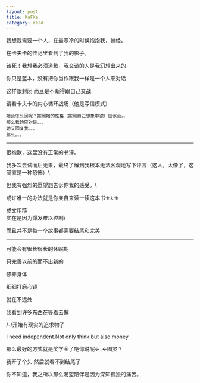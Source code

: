 ```yaml
---
layout: post
title: KaFKa
category: read
---
```

我想我需要一个人，在最寒冷的时候抱抱我，曾经。

在卡夫卡的传记里看到了我的影子。

该死！我想我必须道歉，我交谈的人是我幻想出来的

你只是蓝本，没有把你当作跟我一样是一个人来对话

这样很封闭 而且是不断得跟自己交战

请看卡夫卡的内心循环战场（他是写信模式）

```
她会怎么回呢？按照她的性格（按照自己想象中德）应该会。。
那么我的应对是。。。
她又回复我。。。
那么。。。
```
---
很抱歉，这里没有正常的书评。

我多次尝试而后无果，最终了解到我根本无法客观地写下评言（这人，太像了，这简直是一种恐怖）\

但我有强烈的愿望想告诉你我的感受。\

或许唯一的办法就是你亲自来读一读这本书`卡夫卡`

成文粗糙\
实在是因为爆发难以控制\

而且并不是每一个故事都需要结尾和完美

---

可能会有很长很长的休眠期

只完善以前的而不出新的

修养身体

细细打磨心镜
  
就在不远处

我看到许多东西在等着去做

/-/开始有现实的追求物了

I need independent.Not only think but also money

那么最好的方式就是奖学金了吧你说呢←_←图灵？   

我开了个头 然后就看不到结尾了

你不知道，我之所以那么渴望陪伴是因为深知孤独的痛苦。
